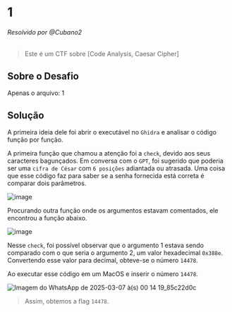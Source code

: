 # 1

###### Resolvido por @Cubano2
> Este é um CTF sobre [Code Analysis, Caesar Cipher]

## Sobre o Desafio  

Apenas o arquivo: 1

## Solução

A primeira ideia dele foi abrir o executável no `Ghidra` e analisar o código função por função.

A primeira função que chamou a atenção foi a `check`, devido aos seus caracteres bagunçados. Em conversa com o `GPT`, foi sugerido que poderia ser uma `cifra de César` com `6 posições` adiantada ou atrasada. Uma coisa que esse código faz para saber se a senha fornecida está correta é comparar dois parâmetros.

![image](https://github.com/user-attachments/assets/538aa8e6-da81-4e72-8dc6-dcd8a5f558ae)

Procurando outra função onde os argumentos estavam comentados, ele encontrou a função abaixo.

![image](https://github.com/user-attachments/assets/034604ca-869b-4a8f-bcee-50d4460d078f)

Nesse `check`, foi possível observar que o argumento 1 estava sendo comparado com o que seria o argumento 2, um valor hexadecimal `0x388e`. Convertendo esse valor para decimal, obteve-se o número `14478`.

Ao executar esse código em um MacOS e inserir o número `14478`.

![Imagem do WhatsApp de 2025-03-07 à(s) 00 14 19_85c22d0c](https://github.com/user-attachments/assets/0c337889-aa0a-4526-b02f-61d3024c7198)

> Assim, obtemos a flag `14478`.
